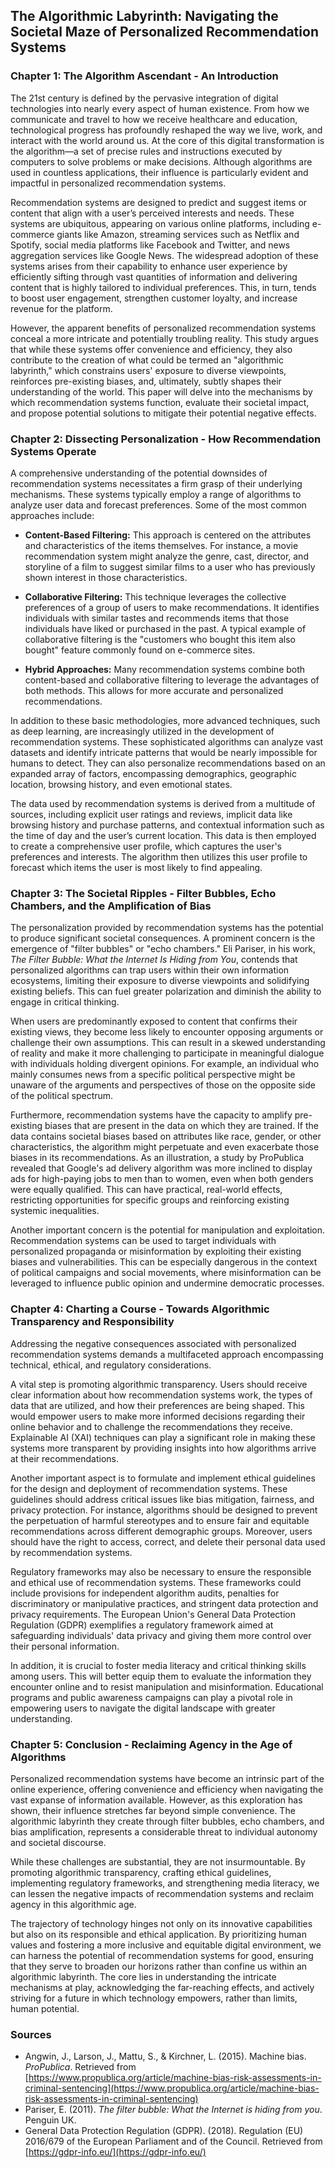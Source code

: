 ## The Algorithmic Labyrinth: Navigating the Societal Maze of Personalized Recommendation Systems

### Chapter 1: The Algorithm Ascendant - An Introduction

The 21st century is defined by the pervasive integration of digital technologies into nearly every aspect of human existence. From how we communicate and travel to how we receive healthcare and education, technological progress has profoundly reshaped the way we live, work, and interact with the world around us. At the core of this digital transformation is the algorithm—a set of precise rules and instructions executed by computers to solve problems or make decisions. Although algorithms are used in countless applications, their influence is particularly evident and impactful in personalized recommendation systems.

Recommendation systems are designed to predict and suggest items or content that align with a user’s perceived interests and needs. These systems are ubiquitous, appearing on various online platforms, including e-commerce giants like Amazon, streaming services such as Netflix and Spotify, social media platforms like Facebook and Twitter, and news aggregation services like Google News. The widespread adoption of these systems arises from their capability to enhance user experience by efficiently sifting through vast quantities of information and delivering content that is highly tailored to individual preferences. This, in turn, tends to boost user engagement, strengthen customer loyalty, and increase revenue for the platform.

However, the apparent benefits of personalized recommendation systems conceal a more intricate and potentially troubling reality. This study argues that while these systems offer convenience and efficiency, they also contribute to the creation of what could be termed an "algorithmic labyrinth," which constrains users' exposure to diverse viewpoints, reinforces pre-existing biases, and, ultimately, subtly shapes their understanding of the world. This paper will delve into the mechanisms by which recommendation systems function, evaluate their societal impact, and propose potential solutions to mitigate their potential negative effects.

### Chapter 2: Dissecting Personalization - How Recommendation Systems Operate

A comprehensive understanding of the potential downsides of recommendation systems necessitates a firm grasp of their underlying mechanisms. These systems typically employ a range of algorithms to analyze user data and forecast preferences. Some of the most common approaches include:

*   **Content-Based Filtering:** This approach is centered on the attributes and characteristics of the items themselves. For instance, a movie recommendation system might analyze the genre, cast, director, and storyline of a film to suggest similar films to a user who has previously shown interest in those characteristics.

*   **Collaborative Filtering:** This technique leverages the collective preferences of a group of users to make recommendations. It identifies individuals with similar tastes and recommends items that those individuals have liked or purchased in the past. A typical example of collaborative filtering is the "customers who bought this item also bought" feature commonly found on e-commerce sites.

*   **Hybrid Approaches:** Many recommendation systems combine both content-based and collaborative filtering to leverage the advantages of both methods. This allows for more accurate and personalized recommendations.

In addition to these basic methodologies, more advanced techniques, such as deep learning, are increasingly utilized in the development of recommendation systems. These sophisticated algorithms can analyze vast datasets and identify intricate patterns that would be nearly impossible for humans to detect. They can also personalize recommendations based on an expanded array of factors, encompassing demographics, geographic location, browsing history, and even emotional states.

The data used by recommendation systems is derived from a multitude of sources, including explicit user ratings and reviews, implicit data like browsing history and purchase patterns, and contextual information such as the time of day and the user’s current location. This data is then employed to create a comprehensive user profile, which captures the user's preferences and interests. The algorithm then utilizes this user profile to forecast which items the user is most likely to find appealing.

### Chapter 3: The Societal Ripples - Filter Bubbles, Echo Chambers, and the Amplification of Bias

The personalization provided by recommendation systems has the potential to produce significant societal consequences. A prominent concern is the emergence of "filter bubbles" or "echo chambers." Eli Pariser, in his work, *The Filter Bubble: What the Internet Is Hiding from You*, contends that personalized algorithms can trap users within their own information ecosystems, limiting their exposure to diverse viewpoints and solidifying existing beliefs. This can fuel greater polarization and diminish the ability to engage in critical thinking.

When users are predominantly exposed to content that confirms their existing views, they become less likely to encounter opposing arguments or challenge their own assumptions. This can result in a skewed understanding of reality and make it more challenging to participate in meaningful dialogue with individuals holding divergent opinions. For example, an individual who mainly consumes news from a specific political perspective might be unaware of the arguments and perspectives of those on the opposite side of the political spectrum.

Furthermore, recommendation systems have the capacity to amplify pre-existing biases that are present in the data on which they are trained. If the data contains societal biases based on attributes like race, gender, or other characteristics, the algorithm might perpetuate and even exacerbate those biases in its recommendations. As an illustration, a study by ProPublica revealed that Google's ad delivery algorithm was more inclined to display ads for high-paying jobs to men than to women, even when both genders were equally qualified. This can have practical, real-world effects, restricting opportunities for specific groups and reinforcing existing systemic inequalities.

Another important concern is the potential for manipulation and exploitation. Recommendation systems can be used to target individuals with personalized propaganda or misinformation by exploiting their existing biases and vulnerabilities. This can be especially dangerous in the context of political campaigns and social movements, where misinformation can be leveraged to influence public opinion and undermine democratic processes.

### Chapter 4: Charting a Course - Towards Algorithmic Transparency and Responsibility

Addressing the negative consequences associated with personalized recommendation systems demands a multifaceted approach encompassing technical, ethical, and regulatory considerations.

A vital step is promoting algorithmic transparency. Users should receive clear information about how recommendation systems work, the types of data that are utilized, and how their preferences are being shaped. This would empower users to make more informed decisions regarding their online behavior and to challenge the recommendations they receive. Explainable AI (XAI) techniques can play a significant role in making these systems more transparent by providing insights into how algorithms arrive at their recommendations.

Another important aspect is to formulate and implement ethical guidelines for the design and deployment of recommendation systems. These guidelines should address critical issues like bias mitigation, fairness, and privacy protection. For instance, algorithms should be designed to prevent the perpetuation of harmful stereotypes and to ensure fair and equitable recommendations across different demographic groups. Moreover, users should have the right to access, correct, and delete their personal data used by recommendation systems.

Regulatory frameworks may also be necessary to ensure the responsible and ethical use of recommendation systems. These frameworks could include provisions for independent algorithm audits, penalties for discriminatory or manipulative practices, and stringent data protection and privacy requirements. The European Union's General Data Protection Regulation (GDPR) exemplifies a regulatory framework aimed at safeguarding individuals' data privacy and giving them more control over their personal information.

In addition, it is crucial to foster media literacy and critical thinking skills among users. This will better equip them to evaluate the information they encounter online and to resist manipulation and misinformation. Educational programs and public awareness campaigns can play a pivotal role in empowering users to navigate the digital landscape with greater understanding.

### Chapter 5: Conclusion - Reclaiming Agency in the Age of Algorithms

Personalized recommendation systems have become an intrinsic part of the online experience, offering convenience and efficiency when navigating the vast expanse of information available. However, as this exploration has shown, their influence stretches far beyond simple convenience. The algorithmic labyrinth they create through filter bubbles, echo chambers, and bias amplification, represents a considerable threat to individual autonomy and societal discourse.

While these challenges are substantial, they are not insurmountable. By promoting algorithmic transparency, crafting ethical guidelines, implementing regulatory frameworks, and strengthening media literacy, we can lessen the negative impacts of recommendation systems and reclaim agency in this algorithmic age.

The trajectory of technology hinges not only on its innovative capabilities but also on its responsible and ethical application. By prioritizing human values and fostering a more inclusive and equitable digital environment, we can harness the potential of recommendation systems for good, ensuring that they serve to broaden our horizons rather than confine us within an algorithmic labyrinth. The core lies in understanding the intricate mechanisms at play, acknowledging the far-reaching effects, and actively striving for a future in which technology empowers, rather than limits, human potential.

### Sources

*   Angwin, J., Larson, J., Mattu, S., & Kirchner, L. (2015). Machine bias. *ProPublica*. Retrieved from [https://www.propublica.org/article/machine-bias-risk-assessments-in-criminal-sentencing](https://www.propublica.org/article/machine-bias-risk-assessments-in-criminal-sentencing)
*   Pariser, E. (2011). *The filter bubble: What the Internet is hiding from you*. Penguin UK.
*   General Data Protection Regulation (GDPR). (2018). Regulation (EU) 2016/679 of the European Parliament and of the Council. Retrieved from [https://gdpr-info.eu/](https://gdpr-info.eu/)
